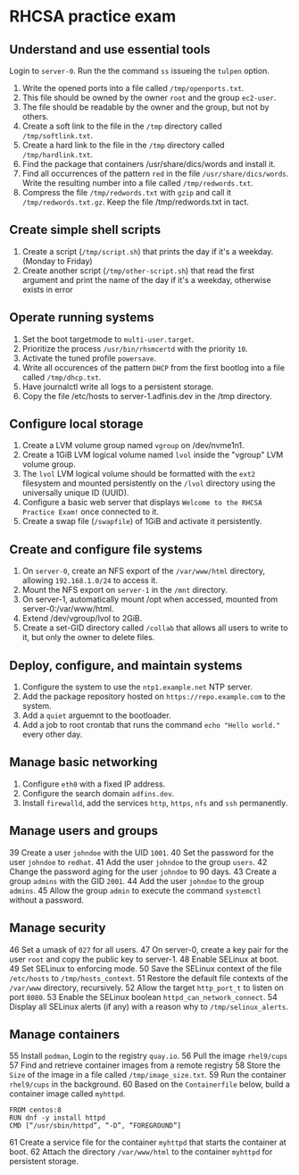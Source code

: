 # RHCSA practice exam

## Understand and use essential tools

Login to `server-0`. Run the the command `ss` issueing the `tulpen` option.

1. Write the opened ports into a file called `/tmp/openports.txt`.
2. This file should be owned by the owner `root` and the group `ec2-user`.
3. The file should be readable by the owner and the group, but not by others.
4. Create a soft link to the file in the `/tmp` directory called `/tmp/softlink.txt`.
5. Create a hard link to the file in the `/tmp` directory called `/tmp/hardlink.txt`.
6. Find the package that containers /usr/share/dics/words and install it.
7. Find all occurrences of the pattern `red` in the file `/usr/share/dics/words`. Write the resulting number into a file called `/tmp/redwords.txt`.
8. Compress the file `/tmp/redwords.txt` with `gzip` and call it `/tmp/redwords.txt.gz`. Keep the file /tmp/redwords.txt in tact.

## Create simple shell scripts

1. Create a script (`/tmp/script.sh`) that prints the day if it's a weekday. (Monday to Friday)
2. Create another script (`/tmp/other-script.sh`) that read the first argument and print the name of the day if it's a weekday, otherwise exists in error

## Operate running systems

1. Set the boot targetmode to `multi-user.target`.
2. Prioritize the process `/usr/bin/rhsmcertd` with the priority `10`.
3. Activate the tuned profile `powersave`.
4. Write all occurences of the pattern `DHCP` from the first bootlog into a file called `/tmp/dhcp.txt`.
5. Have journalctl write all logs to a persistent storage.
6. Copy the file /etc/hosts to server-1.adfinis.dev in the /tmp directory.

## Configure local storage

1. Create a LVM volume group named `vgroup` on /dev/nvme1n1.
2. Create a 1GiB LVM logical volume named `lvol` inside the "vgroup" LVM volume group.
3. The `lvol` LVM logical volume should be formatted with the `ext2` filesystem and mounted persistently on the `/lvol` directory using the universally unique ID (UUID).
4. Configure a basic web server that displays `Welcome to the RHCSA Practice Exam!` once connected to it.
5. Create a swap file (`/swapfile`) of 1GiB and activate it persistently.

## Create and configure file systems

1. On `server-0`, create an NFS export of the `/var/www/html` directory, allowing `192.168.1.0/24` to access it.
2. Mount the NFS export on `server-1` in the `/mnt` directory.
3. On server-1, automatically mount /opt when accessed, mounted from server-0:/var/www/html.
4. Extend /dev/vgroup/lvol to 2GiB.
5. Create a set-GID directory called `/collab` that allows all users to write to it, but only the owner to delete files.

## Deploy, configure, and maintain systems

1. Configure the system to use the `ntp1.example.net` NTP server.
2. Add the package repository hosted on `https://repo.example.com` to the system.
3. Add a `quiet` arguemnt to the bootloader.
4. Add a job to root crontab that runs the command `echo "Hello world."` every other day.

## Manage basic networking

1. Configure `eth0` with a fixed IP address.
2. Configure the search domain `adfins.dev`.
3. Install `firewalld`, add the services `http`, `https`, `nfs` and `ssh` permanently.

## Manage users and groups

39 Create a user `johndoe` with the UID `1001`.
40 Set the password for the user `johndoe` to `redhat`.
41 Add the user `johndoe` to the group `users`.
42 Change the password aging for the user `johndoe` to 90 days.
43 Create a group `admins` with the GID `2001`.
44 Add the user `johndoe` to the group `admins`.
45 Allow the group `admin` to execute the command `systemctl` without a password.

## Manage security

46 Set a umask of `027` for all users.
47 On server-0, create a key pair for the user `root` and copy the public key to server-1.
48 Enable SELinux at boot.
49 Set SELinux to enforcing mode.
50 Save the SELinux context of the file `/etc/hosts` to `/tmp/hosts_context`.
51 Restore the default file contexts of the `/var/www` directory, recursively.
52 Allow the target `http_port_t` to listen on port `8080`.
53 Enable the SELinux boolean `httpd_can_network_connect`.
54 Display all SELinux alerts (if any) with a reason why to `/tmp/selinux_alerts`.

## Manage containers

55 Install `podman`, Login to the registry `quay.io`.
56 Pull the image `rhel9/cups`
57 Find and retrieve container images from a remote registry
58 Store the `Size` of the image in a file called `/tmp/image_size.txt`.
59 Run the container `rhel9/cups` in the background.
60 Based on the `Containerfile` below, build a container image called `myhttpd`.

```text
FROM centos:8
RUN dnf -y install httpd
CMD [“/usr/sbin/httpd”, “-D”, “FOREGROUND”]
```

61 Create a service file for the container `myhttpd` that starts the container at boot.
62 Attach the directory `/var/www/html` to the container `myhttpd` for persistent storage.
